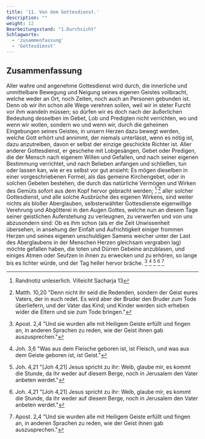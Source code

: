```yaml
---
title: '11. Von dem Gottesdienst.'
description: ""
weight: 12
Bearbeitungsstand: "1.Durchsicht"
Schlagworte:
  - 'zusammenfassung'
  - 'Gottesdienst'
---
```

<!-- Seite 477 -->

Zusammenfassung
---------------

Aller wahre und angenehme Gottesdienst wird
durch, die innerliche und unmittelbare Bewegung
und Neigung seines eigenen Geistes vollbracht, welche
weder an Ort, noch Zeiten, noch auch an
Personen gebunden ist. Denn ob wir ihn schon
alle Wege verehren sollen, weil wir in steter Furcht
vor ihm wandeln müssen; so dürfen wir es doch
nach der äußerlichen Bedeutung desselben im Gebet,
Lob und Predigten nicht verrichten, wo und
wenn wir wollen, sondern wo und wenn wir, durch
die geheimen Eingebungen seines Geistes, in unsern
Herzen dazu bewegt werden, welche Gott
erhört und annimmt, der niemals unterlässt,
wenn es nötig ist, dazu anzutreiben, davon er
selbst der einzige geschickte Richter ist. Aller anderer
Gottesdienst, er geschehe mit Lobgesängen,
Gebet oder Predigen, die der Mensch nach eigenem
Willen und Gefallen, und nach seiner eigenen
Bestimmung verrichtet, und nach Belieben
anfangen und schließen, tun oder lassen kan, wie
er es selbst vor gut ansieht: Es mögen dieselben
in einer vorgeschriebenen Formel, als das gemeine
Kirchengebet, oder in solchen Gebeten bestehen,
die durch das natürliche Vermögen und Wirken
des Gemüts sofort aus dem Kopf hervor gebracht
werden; [^a_pre_11-satz_01] [^a_pre_11-satz_02] aller solcher Gottesdienst, und
alle solche Ausbrüche des eigenen Wirkens, sind
weiter nichts als bloßer Aberglauben, selbsterwählter
Gottesdienste eigenwillige Verehrung und
Abgötterei in den Augen Gottes,
welche nun an diesem Tage seiner geistlichen Auferstehung
zu verleugnen, zu verwerfen und von uns<!-- Seite 478 -->
abzusondern sind: Ob es ihm schon (als er die Zeit
Unwissenheit übersehen, in ansehung der Einfalt und
Aufrichtigkeit einiger frommen Herzen und seines
eigenen unschuldigen Samens weicher unter
der Last des Aberglaubens in der Menschen Herzen
gleichsam vergraben lag) möchte gefallen haben,
die toten und Dürren Gebeine anzublasen, und einiges
Atmen oder Seufzen in ihnen zu erwecken und
zu erhören, so lange bis es lichter würde, und der
Tag heller hervor bräche.  [^a_pre_11-satz_03] [^a_pre_11-satz_04] [^a_pre_11-satz_05] [^a_pre_11-satz_05] [^a_pre_11-satz_03]


<!-- Fußnoten -->

[^a_pre_11-satz_01]: Randnotiz unleserlich. Villeicht Sacharja 13

[^a_pre_11-satz_02]: Matth. 10,20 "Denn nicht ihr seid die Redenden, sondern der Geist eures Vaters, der in euch redet. Es wird aber der Bruder den Bruder zum Tode überliefern, und der Vater das Kind; und Kinder werden sich erheben wider die Eltern und sie zum Tode bringen."

[^a_pre_11-satz_03]: Apost. 2,4 "Und sie wurden alle mit Heiligem Geiste erfüllt und fingen an, in anderen Sprachen zu reden, wie der Geist ihnen gab auszusprechen."

[^a_pre_11-satz_04]: Joh. 3,6 "Was aus dem Fleische geboren ist, ist Fleisch, und was aus dem Geiste geboren ist, ist Geist."

[^a_pre_11-satz_05]: Joh. 4,21 "[Joh 4,21] Jesus spricht zu ihr: Weib, glaube mir, es kommt die Stunde, da ihr weder auf diesem Berge, noch in Jerusalem den Vater anbeten werdet."


[^a_pre_11-satz_05]: Judas 19 "Diese sind es, die sich absondern, natürliche Menschen, die den Geist nicht haben."

[^a_pre_11-satz_03]: Apost. 17,23 "Denn als ich umherging und die Gegenstände eurer Verehrung betrachtete, fand ich auch einen Altar, an welchem die Aufschrift war: Dem unbekannten Gott. Den ihr nun, ohne ihn zu kennen, verehret, diesen verkündige ich euch."


